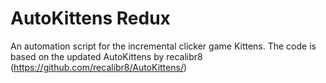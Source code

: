# AutoKittens Redux
An automation script for the incremental clicker game Kittens. The code is based on the updated AutoKittens by recalibr8 (https://github.com/recalibr8/AutoKittens/)
